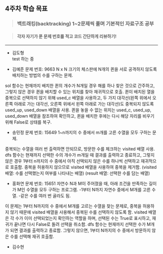 ## 4주차 학습 목표
> ### 백트래킹(backtracking) 1~2문제씩 풀며 기본적인 자료구조 공부

> #### 각자 자기가 푼 문제 번호를 적고 코드 간단하게 리뷰하기! 

***
* 김도형    
test 하는 중

* 김예준
문제 번호: 9663
N x N 크기의 체스판에 N개의 퀸을 서로 공격하지 않도록 배치하는 방법의 수를 구하는 문제.

sol 함수는 현재까지 배치한 퀸의 개수가 N개일 경우 해를 하나 찾은 것으로 간주하고, 그렇지 않은 경우 퀸을 배치할 수 있는 위치를 찾아 재귀적으로 호출.
퀸이 배치된 열을 중복으로 선택하지 않기 위해 used_c 배열을 사용하고, 두 가지 대각선(왼쪽 위에서 오른쪽 아래로 가는 대각선, 오른쪽 위에서 왼쪽 아래로 가는 대각선)도 중복되지 않도록 used_up, used_down 배열을 사용.
퀸을 놓을 수 없는 위치는 used_c, used_up, used_down 배열을 참조하여 확인하고, 퀸을 배치한 후에는 다시 해당 자리를 비우기 위해 False로 상태를 복구.

* 송민정
문제 번호: 15649
1~n까지의 수 중에서 m개를 고른 수열을 모두 구하는 문제. 

중복되는 수열을 여러 번 출력하면 안되므로, 방문한 수를 체크하는 visited 배열 사용.
dfs 함수는 현재까지 선택한 수의 개수가 m개일 때 결과를 출력하고 종료하고, 그렇지 않은 경우 1부터 n까지의 수 중에서 아직 선택되지 않은 수를 하나씩 선택하고 재귀적으로 호출함. 중복을 허용하지 않으므로 visited 배열을 사용하여 중복을 제거함.
(visited 배열: 수를 선택했는지 여부를 나타내는 배열)
(result 배열: 선택한 수를 담는 배열)

* 홍화연
문제 번호: 15651
자연수 N과 M이 주어졌을 때, 아래 조건을 만족하는 길이가 M인 수열을 모두 구하는 프로그램.
-1부터 N까지 자연수 중에서 M개를 고른 수열.
-같은 수를 여러 번 골라도 됨.

이 문제는 1부터 N까지의 수 중에서 M개를 고르는 수열을 찾는 문제로, 중복을 허용하지 않기 때문에 visited 배열을 사용해서 중복된 수를 선택하지 않도록 함.
visited 배열은 각 수가 이미 선택되었는지 확인하는 역할을 하며, 선택된 수는 True로 표시하고, 재귀가 끝나면 다시 False로 돌려 선택을 취소함.
dfs 함수는 현재까지 선택한 수가 M개가 되면 결과를 출력하고 종료함. 그렇지 않으면, 1부터 N까지의 수 중에서 방문하지 않은 수를 선택해 재귀 호출함.

* 김수현
  
  
